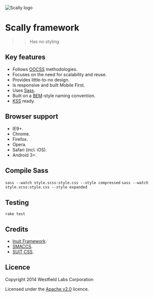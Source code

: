 ![Scally logo](https://s3.amazonaws.com/uploads.hipchat.com/33649/339750/UjRDGVI8H0Lsvbw/Rectangle%202%20%2B%20Scally%203.svg)

# Scally framework

>> Has no styling

## Key features

- Follows [OOCSS](http://oocss.org/) methodologies.
- Focuses on the need for scalability and reuse.
- Provides little-to-no design.
- Is responsive and built Mobile First.
- Uses [Sass](http://sass-lang.com/).
- Built on a [BEM](http://csswizardry.com/2013/01/mindbemding-getting-your-head-round-bem-syntax/)-style naming convention.
- [KSS](http://warpspire.com/kss/) ready.

## Browser support

- IE9+.
- Chrome.
- Firefox.
- Opera.
- Safari (incl. iOS).
- Android 3+.

## Compile Sass

`sass --watch style.scss:style.css --style compressed`
`sass --watch style.scss:style.css --style expanded`

## Testing

`rake test`

## Credits

- [Inuit Framework](https://github.com/csswizardry/inuit.css).
- [SMACCS](http://smacss.com/).
- [SUIT CSS](https://github.com/suitcss/suit).

## Licence
Copyright 2014 Westfield Labs Corporation

Licensed under the [Apache v2.0](https://raw.githubusercontent.com/westfieldlabs/scally/master/LICENSE) licence.
